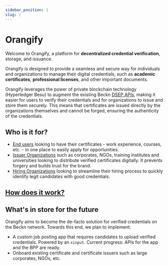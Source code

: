```yaml
---
sidebar_position: 1
slug: /
---
```


# Orangify

Welcome to Orangify, a platform for **decentralized credential verification**, storage, and issuance.

Orangify is designed to provide a seamless and secure way for individuals and organizations to manage their digital credentials, such as **academic certificates**, **professional licenses**, and other important documents.

Orangify leverages the power of private blockchain technology (Hyperledger Besu) to augment the existing Beckn [DSEP APIs](https://github.com/beckn/DSEP-Specification), making it easier for users to verify their credentials and for organizations to issue and store them securely. This means that certificates are issued directly by the organizations themselves and cannot be forged, ensuring the authenticity of the credentials.



<!-- With Orangify, you can be confident that your credentials are **tamper-proof** and cannot be altered without your permission. Our decentralized approach eliminates the need for intermediaries, allowing you to maintain complete control over your data. Whether you're an individual looking to share your credentials with potential employers, or an organization seeking a more efficient way to manage and verify credentials, Orangify is the solution for you. -->

<!-- Welcome to Orangify, a platform designed to offer a decentralized and secure solution for verifying, storing, and issuing digital credentials. With Orangify, individuals and organizations can easily manage their digital credentials, such as **academic certificates** and **professional licenses**, without the need for intermediaries. -->

<!-- Orangify uses private blockchain technology (Hyperledger Besu) and the Beckn Protocol to create a tamper-proof system that allows organizations to issue certificates securely. <!-1- Our decentralized approach to managing credentials gives users complete control over their data, while still allowing for easy verification by third parties. With Orangify, you can be confident that your credentials are secure and cannot be altered without your permission. -1-> -->

<!-- In this documentation, we will provide a comprehensive guide on how to use Orangify. We will cover topics such as setting up your account, issuing and verifying credentials, and managing your digital certificates. Whether you are an individual looking to share your credentials with potential employers or an organization seeking a more efficient way to manage and verify credentials, Orangify is the perfect solution for you. -->

## Who is it for?

- [End users](for-users.md) looking to have their certificates - work experience, courses, etc. - in one place to easily apply for opportunities.
- [Issuer Organizations](for-issuers.md) such as corporates, NGOs, training institutes and universities looking to distribute verified certificates digitally. It prevents forgery and builds trust for the brand.
- [Hiring Organizations](for-hirers.md) looking to streamline their hiring process to quickly identify legit candidates with good credentials.

## [How does it work?](/how)

## What's in store for the future

Orangify aims to become the de-facto solution for verified credentials on the Beckn network. Towards this end, we plan to implement:
- A custom job posting app that requires candidates to upload verified credentials. Powered by an `xinput`. Current progress: APIs for the app and the BPP are ready.
- Onboard existing certificate and certificate issuers such as large corporates, NGOs, etc.
